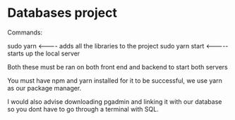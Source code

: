 # Databases project

Commands:

sudo yarn <---- adds all the libraries to the project
sudo yarn start <----- starts up the local server

Both these must be ran on both front end and backend to start both servers

You must have npm and yarn installed for it to be successful, we use yarn as our package manager.

I would also advise downloading pgadmin and linking it with our database so you dont have to go through a terminal with SQL.
